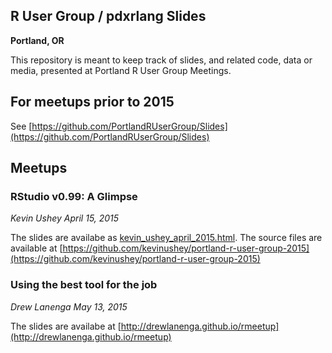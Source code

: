 ## R User Group / pdxrlang Slides

__Portland, OR__

This repository is meant to keep track of slides, and related code,
data or media, presented at Portland R User Group Meetings.

## For meetups prior to 2015

See [https://github.com/PortlandRUserGroup/Slides](https://github.com/PortlandRUserGroup/Slides)

## Meetups

### RStudio v0.99: A Glimpse

_Kevin Ushey_
_April 15, 2015_

The slides are availabe as [kevin_ushey_april_2015.html](kevin_ushey_april_2015.html). The source files
are available at [https://github.com/kevinushey/portland-r-user-group-2015](https://github.com/kevinushey/portland-r-user-group-2015)

### Using the best tool for the job

_Drew Lanenga_
_May 13, 2015_

The slides are availabe at [http://drewlanenga.github.io/rmeetup](http://drewlanenga.github.io/rmeetup)
